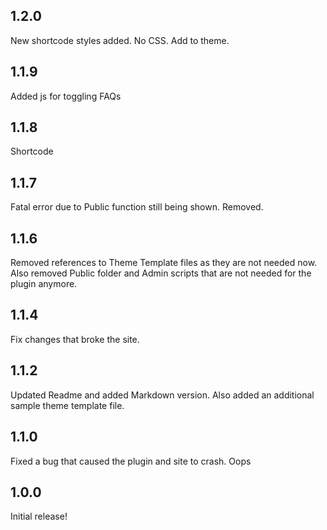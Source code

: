 ## 1.2.0

New shortcode styles added. No CSS. Add to theme.

## 1.1.9

Added js for toggling FAQs

## 1.1.8

Shortcode

## 1.1.7

Fatal error due to Public function still being shown. Removed.

## 1.1.6

Removed references to Theme Template files as they are not needed now. Also removed Public folder and Admin scripts that are not needed for the plugin anymore.

## 1.1.4

Fix changes that broke the site.

## 1.1.2

Updated Readme and added Markdown version. Also added an additional sample theme template file.

## 1.1.0

Fixed a bug that caused the plugin and site to crash. Oops

## 1.0.0

Initial release!
